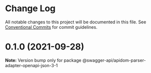 # Change Log

All notable changes to this project will be documented in this file.
See [Conventional Commits](https://conventionalcommits.org) for commit guidelines.

# 0.1.0 (2021-09-28)

**Note:** Version bump only for package @swagger-api/apidom-parser-adapter-openapi-json-3-1
